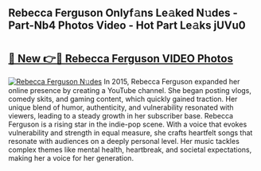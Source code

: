 ## Rebecca Ferguson Onlyf𝚊ns Le𝚊ked N𝚞des - Part-Nb4 Photos Video - Hot Part Le𝚊ks jUVu0

# <h2><a href="http://ab47339.deff.icu/?id=Rebecca+Ferguson">🔗 New 👉🔴 Rebecca Ferguson VIDEO Photos</a></h2>

[![Rebecca Ferguson N𝚞des](https://i.imgur.com/rIISA9y.gif)](http://ab47339.deff.icu/?id=Rebecca+Ferguson)
In 2015, Rebecca Ferguson expanded her online presence by creating a YouTube channel. She began posting vlogs, comedy skits, and gaming content, which quickly gained traction. Her unique blend of humor, authenticity, and vulnerability resonated with viewers, leading to a steady growth in her subscriber base. Rebecca Ferguson is a rising star in the indie-pop scene. With a voice that evokes vulnerability and strength in equal measure, she crafts heartfelt songs that resonate with audiences on a deeply personal level. Her music tackles complex themes like mental health, heartbreak, and societal expectations, making her a voice for her generation.
